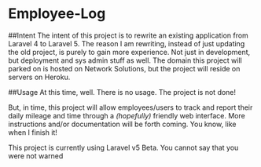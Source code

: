 Employee-Log
============

##Intent
The intent of this project is to rewrite an existing application from Laravel 4 to Laravel 5. The reason I am rewriting, instead of just updating the old project, is purely to gain more experience. Not just in development, but deployment and sys admin stuff as well. The domain this project will parked on is hosted on Network Solutions, but the project will reside on servers on Heroku.

##Usage
At this time, well. There is no usage. The project is not done!

But, in time, this project will allow employees/users to track and report their daily mileage and time through a *(hopefully)* friendly web interface. More instructions and/or documentation will be forth coming. You know, like when I finish it!

This project is currently using Laravel v5 Beta. You cannot say that you were not warned
